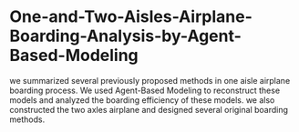 # One-and-Two-Aisles-Airplane-Boarding-Analysis-by-Agent-Based-Modeling
 we summarized  several previously proposed methods in one aisle airplane boarding process. We used  Agent-Based Modeling to reconstruct these models and analyzed the boarding  efficiency of these models. we also constructed the two axles  airplane and designed several original boarding methods.
